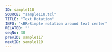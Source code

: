 ```yaml
---
ID: sample118
SOURCE: "sample118.tcl"
TITLE: "Text Rotation"
INFO: "<BR>Simple rotation around text center"
RELATED: ""
seqNo: 30
prevID: sample117
nextID: sample119
---
```

